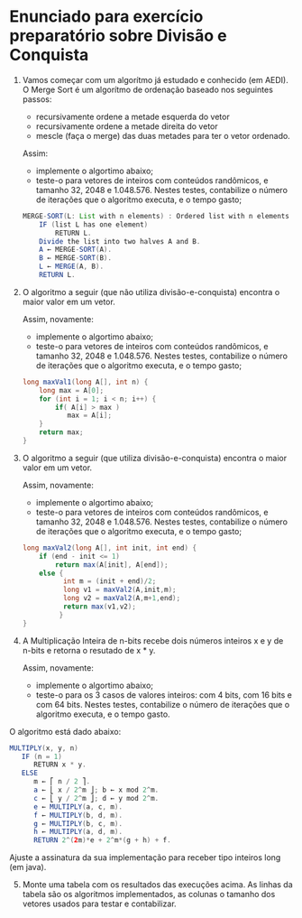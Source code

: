 # Enunciado para exercício preparatório sobre Divisão e Conquista

1. Vamos começar com um algorítmo já estudado e conhecido (em AEDI). O Merge Sort é um algorítmo de ordenação baseado nos seguintes passos:

    * recursivamente ordene a metade esquerda do vetor
    * recursivamente ordene a metade direita do vetor
    * mescle (faça o merge) das duas metades para ter o vetor ordenado. 
    
    Assim:
    
    * implemente o algortimo abaixo;
    * teste-o para vetores de inteiros com conteúdos randômicos, e tamanho 32, 2048 e 1.048.576. Nestes testes, contabilize o número de iterações que o algoritmo executa, e o tempo gasto;  
    
   ```java
   MERGE-SORT(L: List with n elements) : Ordered list with n elements
       IF (list L has one element)
           RETURN L.
       Divide the list into two halves A and B.
       A ← MERGE-SORT(A).
       B ← MERGE-SORT(B).
       L ← MERGE(A, B).
       RETURN L. 
   ```
   
2. O algoritmo a seguir (que não utiliza divisão-e-conquista) encontra o maior valor em um vetor.

    Assim, novamente:
   
    * implemente o algortimo abaixo;
    * teste-o para vetores de inteiros com conteúdos randômicos, e tamanho 32, 2048 e 1.048.576. Nestes testes, contabilize o número de iterações que o algoritmo executa, e o tempo gasto;
    
   ```java
   long maxVal1(long A[], int n) {  
       long max = A[0];
       for (int i = 1; i < n; i++) {  
           if( A[i] > max ) 
              max = A[i];
       }
       return max;
   }
   ```
    
3. O algoritmo a seguir (que utiliza divisão-e-conquista) encontra o maior valor em um vetor.

    Assim, novamente:
   
    * implemente o algortimo abaixo;
    * teste-o para vetores de inteiros com conteúdos randômicos, e tamanho 32, 2048 e 1.048.576. Nestes testes, contabilize o número de iterações que o algoritmo executa, e o tempo gasto;
    
   ```java
   long maxVal2(long A[], int init, int end) {  
       if (end - init <= 1)
           return max(A[init], A[end]);  
       else {
             int m = (init + end)/2;
             long v1 = maxVal2(A,init,m);   
             long v2 = maxVal2(A,m+1,end);  
             return max(v1,v2);
            }
   }
   ```
    
4. A Multiplicação Inteira de n-bits recebe dois números inteiros x e y de n-bits e retorna o resutado de x * y.
  
   Assim, novamente:
  
     * implemente o algortimo abaixo;
     * teste-o para os 3 casos de valores inteiros: com 4 bits, com 16 bits e com 64 bits. Nestes testes, contabilize o número de iterações que o algoritmo executa, e o tempo gasto.

  O algoritmo está dado abaixo:
  
  ```java
  MULTIPLY(x, y, n) 
     IF (n = 1)
        RETURN x * y.
     ELSE
        m ← ⎡ n / 2 ⎤.
        a ← ⎣ x / 2^m ⎦; b ← x mod 2^m.
        c ← ⎣ y / 2^m ⎦; d ← y mod 2^m.
        e ← MULTIPLY(a, c, m).
        f ← MULTIPLY(b, d, m).
        g ← MULTIPLY(b, c, m).
        h ← MULTIPLY(a, d, m).
        RETURN 2^(2m)*e + 2^m*(g + h) + f.
  ```

  Ajuste a assinatura da sua implementação para receber tipo inteiros long (em java).
      
5. Monte uma tabela com os resultados das execuções acima. As linhas da tabela são os algoritmos implementados, as colunas o tamanho dos vetores usados para testar e contabilizar.